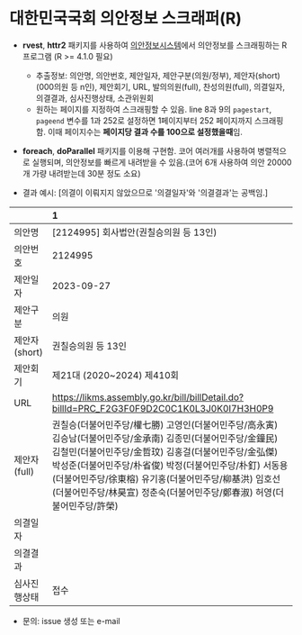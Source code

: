 # 대한민국국회 의안정보 스크래퍼(R)

-   **rvest**, **httr2** 패키지를 사용하여 [의안정보시스템](https://likms.assembly.go.kr/bill/main.do)에서 의안정보를 스크래핑하는 R 프로그램 (R \>= 4.1.0 필요)

    -   추출정보: 의안명, 의안번호, 제안일자, 제안구분(의원/정부), 제안자(short)(000의원 등 n인), 제안회기, URL, 발의의원(full), 찬성의원(full), 의결일자, 의결결과, 심사진행상태, 소관위원회
    -   원하는 페이지를 지정하여 스크래핑할 수 있음. line 8과 9의 `pagestart`, `pageend` 변수를 1과 252로 설정하면 1페이지부터 252 페이지까지 스크래핑함. 이때 페이지수는 **페이지당 결과 수를 100으로 설정했을때**임.

-   **foreach**, **doParallel** 패키지를 이용해 구현함. 코어 여러개를 사용하여 병렬적으로 실행되며, 의안정보를 빠르게 내려받을 수 있음.(코어 6개 사용하여 의안 20000개 가량 내려받는데 30분 정도 소요)

-   결과 예시: [의결이 이뤄지지 않았으므로 '의결일자'와 '의결결과'는 공백임.]

|               | 1                                                                                                                                                                                                                                                                                                                                                                   |
|:--------------|:--------------------------------------------------------|
| 의안명        | [2124995] 회사법안(권칠승의원 등 13인)                                                                                                                                                                                                                                                                                                                              |
| 의안번호      | 2124995                                                                                                                                                                                                                                                                                                                                                             |
| 제안일자      | 2023-09-27                                                                                                                                                                                                                                                                                                                                                          |
| 제안구분      | 의원                                                                                                                                                                                                                                                                                                                                                                |
| 제안자(short) | 권칠승의원 등 13인                                                                                                                                                                                                                                                                                                                                                  |
| 제안회기      | 제21대 (2020\~2024) 제410회                                                                                                                                                                                                                                                                                                                                         |
| URL           | <https://likms.assembly.go.kr/bill/billDetail.do?billId=PRC_F2G3F0F9D2C0C1K0L3J0K0I7H3H0P9>                                                                                                                                                                                                                                                                         |
| 제안자(full)  | 권칠승(더불어민주당/權七勝) 고영인(더불어민주당/高永寅) 김승남(더불어민주당/金承南) 김종민(더불어민주당/金鐘民) 김철민(더불어민주당/金哲玟) 김홍걸(더불어민주당/金弘傑) 박성준(더불어민주당/朴省俊) 박정(더불어민주당/朴釘) 서동용(더불어민주당/徐東榕) 유기홍(더불어민주당/柳基洪) 임호선(더불어민주당/林昊宣) 정춘숙(더불어민주당/鄭春淑) 허영(더불어민주당/許榮) |
| 의결일자      |                                                                                                                                                                                                                                                                                                                                                                     |
| 의결결과      |                                                                                                                                                                                                                                                                                                                                                                     |
| 심사진행상태  | 접수                                                                                                                                                                                                                                                                                                                                                                |

-   문의: issue 생성 또는 e-mail
